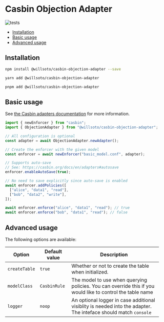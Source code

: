 # Casbin Objection Adapter

![tests](https://github.com/willsoto/casbin-objection-adapter/workflows/tests/badge.svg)

<!-- prettier-ignore-start -->

<!-- toc -->

- [Installation](#installation)
- [Basic usage](#basic-usage)
- [Advanced usage](#advanced-usage)

<!-- tocstop -->

<!-- prettier-ignore-end -->

## Installation

```bash
npm install @willsoto/casbin-objection-adapter --save
```

```bash
yarn add @willsoto/casbin-objection-adapter
```

```bash
pnpm add @willsoto/casbin-objection-adapter
```

## Basic usage

See [the Casbin adapters documentation](https://casbin.org/docs/en/adapters) for more information.

```js
import { newEnforcer } from "casbin";
import { ObjectionAdapter } from "@willsoto/casbin-objection-adapter";

// All configuration is optional
const adapter = await ObjectionAdapter.newAdapter();

// Create the enforcer with the given model
const enforcer = await newEnforcer("basic_model.conf", adapter);

// Supports auto-save
// See: https://casbin.org/docs/en/adapters#autosave
enforcer.enableAutoSave(true);

// No need to save explicitly since auto-save is enabled
await enforcer.addPolicies([
  ["alice", "data1", "read"],
  ["bob", "data2", "write"],
]);

await enforcer.enforce("alice", "data1", "read"); // true
await enforcer.enforce("bob", "data1", "read"); // false
```

## Advanced usage

The following options are available:

| Option        | Default value | Description                                                                                                     |
| ------------- | ------------- | --------------------------------------------------------------------------------------------------------------- |
| `createTable` | `true`        | Whether or not to create the table when initialized.                                                            |
| `modelClass`  | `CasbinRule`  | The model to use when querying policies. You can override this if you would like to control the table name      |
| `logger`      | `noop`        | An optional logger in case additional visiblity is needed into the adapter. The inteface should match `console` |
